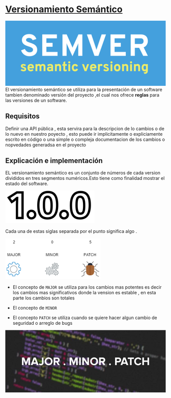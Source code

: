 # [**Versionamiento Semántico**](https://semver.org/)
![SemVer](img/semver.png)
El versionamiento semántico se utiliza para la presentación de un software tambien denominado versión del proyecto ,el cual nos ofrece **reglas** para las versiones de un software.

## **Requisitos**
Definir una API pública , esta servira para la descripcion de lo cambios o de lo nuevo en nuestro poyecto , esto puede ir implicitamente o expliciamente escrito en código o una simple o compleja documentacion de los cambios o nopvedades generadsa en el proyecto


## **Explicación e implementación**
EL versionamiento semántico es un conjunto de números de cada version divididos en tres segmentos numéricos.Esto tiene como finalidad mostrar el estado del software. 

![version](img/version.png)

Cada una de estas siglas separada por el punto significa algo .

![siglas](img/versionamiento.png)

* El concepto de `MAJOR` se utiliza para los cambios mas potentes es decir los cambios mas significativos donde la vension es estable , en esta parte los cambios son totales 

* El concepto de `MINOR` 

* El concepto `PATCH` se utiliza cuando se quiere hacer algun cambio de seguridad o arreglo de bugs

![mmp](img/mmp.jpg)